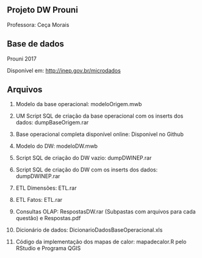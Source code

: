 ## Projeto DW Prouni
Professora: Ceça Morais

## Base de dados

Prouni 2017

Disponível em: http://inep.gov.br/microdados

## Arquivos

1. Modelo da base operacional: modeloOrigem.mwb

2. UM Script SQL de criação da base operacional com os inserts dos dados: dumpBaseOrigem.rar

3. Base operacional completa disponível online: Disponível no Github

4. Modelo do DW: modeloDW.mwb

5. Script SQL de criação do DW vazio: dumpDWINEP.rar

6. Script SQL de criação do DW com os inserts dos dados: dumpDWINEP.rar

7. ETL Dimensões: ETL.rar

8. ETL Fatos: ETL.rar

9. Consultas OLAP: RespostasDW.rar (Subpastas com arquivos para cada questão) e Respostas.pdf

10. Dicionário de dados: DicionarioDadosBaseOperacional.xls

11. Código da implementação dos mapas de calor: mapadecalor.R pelo RStudio e Programa QGIS
